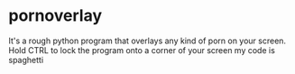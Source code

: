 # pornoverlay
It's a rough python program that overlays any kind of porn on your screen.
Hold CTRL to lock the program onto a corner of your screen
my code is spaghetti
